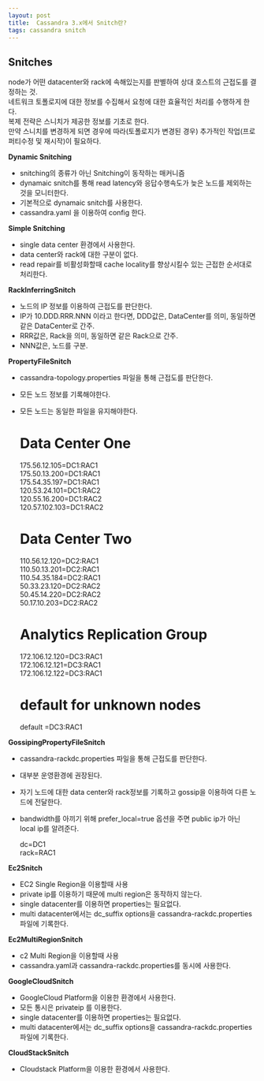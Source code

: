 ```yaml
---
layout: post
title:  Cassandra 3.x에서 Snitch란?
tags: cassandra snitch
---
```



## Snitches
node가 어떤 datacenter와 rack에 속해있는지를 판별하여 상대 호스트의 근접도를 결정하는 것.  
네트워크 토폴로지에 대한 정보를 수집해서 요청에 대한 효율적인 처리를 수행하게 한다.  
복제 전략은 스니치가 제공한 정보를 기초로 한다.  
만약 스니치를 변경하게 되면 경우에 따라(토폴로지가 변경된 경우) 추가적인 작업(프로퍼티수정 및 재시작)이 필요하다.  


**Dynamic Snitching**  
- snitching의 종류가 아닌 Snitching이 동작하는 매커니즘  
- dynamaic snitch를 통해 read latency와 응답수행속도가 늦은 노드를 제외하는 것을 모니터한다.  
- 기본적으로 dynamaic snitch를 사용한다.  
- cassandra.yaml 을 이용하여 config 한다.  


**Simple Snitching**  
- single data center 환경에서 사용한다.  
- data center와 rack에 대한 구분이 없다.  
- read repair를 비활성화할때 cache locality를 향상시킬수 있는 근접한 순서대로 처리한다.  


**RackInferringSnitch**  
- 노드의 IP 정보를 이용하여 근접도를 판단한다.  
- IP가 10.DDD.RRR.NNN 이라고 한다면, DDD값은, DataCenter를 의미, 동일하면 같은 DataCenter로 간주.  
- RRR값은, Rack을 의미, 동일하면 같은 Rack으로 간주.   
- NNN값은, 노드를 구분.  

**PropertyFileSnitch**  
- cassandra-topology.properties 파일을 통해 근접도를 판단한다.  
- 모든 노드 정보를 기록해야한다.  
- 모든 노드는 동일한 파일을 유지해야한다.
    
	# Data Center One  
	175.56.12.105=DC1:RAC1  
	175.50.13.200=DC1:RAC1  
	175.54.35.197=DC1:RAC1  
	120.53.24.101=DC1:RAC2  
	120.55.16.200=DC1:RAC2  
	120.57.102.103=DC1:RAC2  
	# Data Center Two  
	110.56.12.120=DC2:RAC1  
	110.50.13.201=DC2:RAC1  
	110.54.35.184=DC2:RAC1  
	50.33.23.120=DC2:RAC2  
	50.45.14.220=DC2:RAC2  
	50.17.10.203=DC2:RAC2  
	# Analytics Replication Group  
	172.106.12.120=DC3:RAC1  
	172.106.12.121=DC3:RAC1  
	172.106.12.122=DC3:RAC1  
	# default for unknown nodes  
	default =DC3:RAC1  

**GossipingPropertyFileSnitch**  
- cassandra-rackdc.properties 파일을 통해 근접도를 판단한다.  
- 대부분 운영환경에 권장된다.  
- 자기 노드에 대한 data center와 rack정보를 기록하고 gossip을 이용하여 다른 노드에 전달한다.  
- bandwidth를 아끼기 위해 prefer_local=true 옵션을 주면 public ip가 아닌 local ip를 알려준다.  

	dc=DC1  
	rack=RAC1  

**Ec2Snitch**  
- EC2 Single Region을 이용할때 사용  
- private ip를 이용하기 때문에 multi region은 동작하지 않는다.  
- single datacenter를 이용하면 properties는 필요없다.  
- multi datacenter에서는 dc_suffix options을 cassandra-rackdc.properties 파일에 기록한다.  


**Ec2MultiRegionSnitch**  
- c2 Multi Region을 이용할때 사용  
- cassandra.yaml과 cassandra-rackdc.properties를 동시에 사용한다.  


**GoogleCloudSnitch**  
- GoogleCloud Platform을 이용한 환경에서 사용한다.  
- 모든 통시은 privateip 를 이용한다.
- single datacenter를 이용하면 properties는 필요없다.  
- multi datacenter에서는 dc_suffix options을 cassandra-rackdc.properties 파일에 기록한다.


**CloudStackSnitch**  
- Cloudstack Platform을 이용한 환경에서 사용한다.

